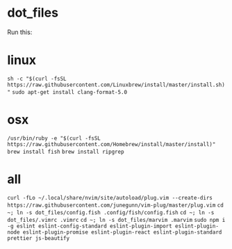 # dot_files

Run this: 
# linux
```sh -c "$(curl -fsSL https://raw.githubusercontent.com/Linuxbrew/install/master/install.sh)"```
```sudo apt-get install clang-format-5.0```

# osx 
```/usr/bin/ruby -e "$(curl -fsSL https://raw.githubusercontent.com/Homebrew/install/master/install)"```
```brew install fish```
```brew install ripgrep```

# all
```curl -fLo ~/.local/share/nvim/site/autoload/plug.vim --create-dirs https://raw.githubusercontent.com/junegunn/vim-plug/master/plug.vim```
```cd ~; ln -s dot_files/config.fish .config/fish/config.fish```
```cd ~; ln -s dot_files/.vimrc .vimrc```
```cd ~; ln -s dot_files/marvim .marvim```
```sudo npm i -g eslint eslint-config-standard eslint-plugin-import eslint-plugin-node eslint-plugin-promise eslint-plugin-react eslint-plugin-standard prettier js-beautify```

